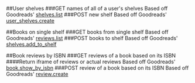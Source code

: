 ##User shelves
###GET names of all of a user's shelves
Based off Goodreads' [shelves.list](https://www.goodreads.com/api#shelves.list)
###POST new shelf
Based off Goodreads' [user_shelves.create](https://www.goodreads.com/api#user_shelves.create)   

##Books on single shelf
###GET books from single shelf
Based off Goodreads' [reviews.list](https://www.goodreads.com/api#reviews.list)
###POST books to shelf
Based off Goodreads' [shelves.add_to_shelf](https://www.goodreads.com/api#shelves.add_to_shelf)

##Book reviews by ISBN
###GET reviews of a book based on its ISBN
####Return iframe of reviews or actual reviews
Based off Goodreads' [book.show_by_isbn](https://www.goodreads.com/api#book.show_by_isbn)
###POST review of a book based on its ISBN
Based off Goodreads' [review.create](https://www.goodreads.com/api#review.create)
